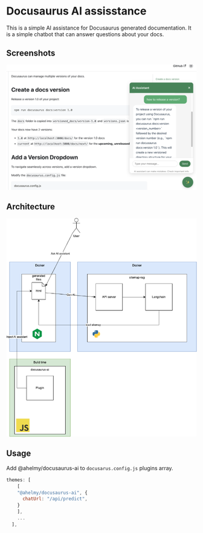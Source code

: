 # Docusaurus AI assisstance
This is a simple AI assistance for Docusaurus generated documentation. It is a simple chatbot that can answer questions about your docs.

## Screenshots
![Screenshot](./assets/screenshots/demo.png)


## Architecture
![Architecture](./assets/architecture.png)

## Usage
Add @ahelmy/docusaurus-ai to `docusarus.config.js` plugins array.

```js
themes: [
    [
    "@ahelmy/docusaurus-ai", {
      chatUrl: "/api/predict",
    }
    ],
    ...
  ],
```